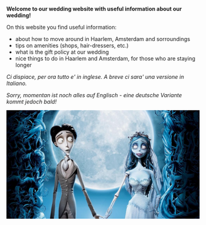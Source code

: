 
**Welcome to our wedding website with useful information about our wedding!**

On this website you find useful information:
- about how to move around in Haarlem, Amsterdam and sorroundings
- tips on amenities (shops, hair-dressers, etc.)
-  what is the gift policy at our wedding
- nice things to do in Haarlem and Amsterdam, for those who are staying longer

*Ci dispiace, per ora tutto e' in inglese. A breve ci sara' una versione in Italiano.*

*Sorry, momentan ist noch alles auf Englisch - eine deutsche Variante kommt jedoch bald!*

![corpsebride](corpsebride.jpg)

